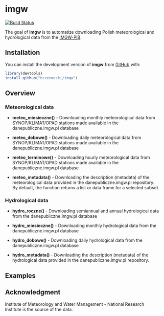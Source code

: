 
<!-- README.md is generated from README.Rmd. Please edit that file -->
imgw
====

[![Build Status](https://travis-ci.org/bczernecki/imgw.png?branch=master)](https://travis-ci.org/bczernecki/imgw)

The goal of **imgw** is to automatize downloading Polish meteorological and hydrological data from the [IMGW-PIB](https://dane.imgw.pl/).

Installation
------------

<!-- You can install the released version of imgw from [CRAN](https://CRAN.R-project.org) with: -->
<!-- ``` r -->
<!-- install.packages("imgw") -->
<!-- ``` -->
You can install the development version of **imgw** from [GitHub](https://github.com/bczernecki/imgw) with:

``` r
library(devtools)
install_github("bczernecki/imgw")
```

Overview
--------

### Meteorological data

-   **meteo\_miesieczne()** - Downloading monthly meteorological data from SYNOP/KLIMAT/OPAD stations made available in the danepubliczne.imgw.pl database

-   **meteo\_dobowe()** - Downloading daily meteorological data from SYNOP/KLIMAT/OPAD stations made available in the danepubliczne.imgw.pl database

-   **meteo\_terminowe()** - Downloading hourly meteorological data from SYNOP/KLIMAT/OPAD stations made available in the danepubliczne.imgw.pl database

-   **meteo\_metadata()** - Downloading the description (metadata) of the meteorological data provided in the danepubliczne.imgw.pl repository. By default, the function returns a list or data frame for a selected subset. <!--lista czy ramka??-->

### Hydrological data

-   **hydro\_roczne()** - Downloading semiannual and annual hydrological data from the danepubliczne.imgw.pl database

-   **hydro\_miesieczne()** - Downloading monthly hydrological data from the danepubliczne.imgw.pl database

-   **hydro\_dobowe()** - Downloading daily hydrological data from the danepubliczne.imgw.pl database

-   **hydro\_metadata()** - Downloading the description (metadata) of the hydrological data provided in the danepubliczne.imgw.pl repository.

Examples
--------

Acknowledgment
--------------

Institute of Meteorology and Water Management - National Research Institute is the source of the data.
